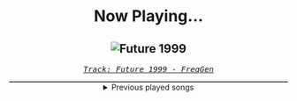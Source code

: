 <div align="center"> 
<h1>Now Playing...</h1>

![Future 1999](https://i.scdn.co/image/ab67616d00001e028de07529961927cbfe42678e)
--
_<samp><a href="https://open.spotify.com/track/4Qkhala7vuhpjGSgC1gofK">Track: Future 1999 - FreqGen</a></samp>_

<div style="border: 1px #4B5054 solid"></div>
<details>
  <summary>
    Previous played songs
  </summary>
  <table>
    <thead>
      <tr>
        <th>
          Artist
        </th>
        <th>
          Song
        </th>
        <th>
          Link
        </th>
      </tr>
    </thead>
    <tbody>
      <tr><td>FreqGen</td><td>Future 1999</td><td><a href="https://open.spotify.com/track/4Qkhala7vuhpjGSgC1gofK">https://open.spotify.com/track/4Qkhala7vuhpjGSgC1gofK</a></td></tr><tr><td>Celldweller</td><td>Birthright</td><td><a href="https://open.spotify.com/track/6aWBxaPxqzk1cuIQuSte4I">https://open.spotify.com/track/6aWBxaPxqzk1cuIQuSte4I</a></td></tr><tr><td>Celldweller</td><td>Pulsar</td><td><a href="https://open.spotify.com/track/3ZMypqXuuAvuMAL4MuWXx1">https://open.spotify.com/track/3ZMypqXuuAvuMAL4MuWXx1</a></td></tr><tr><td>Celldweller</td><td>The Dragon Spirit</td><td><a href="https://open.spotify.com/track/6yIOeMif4bGzKtbbz8X50x">https://open.spotify.com/track/6yIOeMif4bGzKtbbz8X50x</a></td></tr><tr><td>Celldweller</td><td>The Wings of Icarus</td><td><a href="https://open.spotify.com/track/1jJYrvntZoWiF7UdE3JWCb">https://open.spotify.com/track/1jJYrvntZoWiF7UdE3JWCb</a></td></tr><tr><td>Celldweller</td><td>Through The Gates</td><td><a href="https://open.spotify.com/track/79XNbTRe7WKZwnttyvkuIy">https://open.spotify.com/track/79XNbTRe7WKZwnttyvkuIy</a></td></tr><tr><td>Celldweller</td><td>Senorita Bonita</td><td><a href="https://open.spotify.com/track/7c2VMbLL204qAPbyUnCXqN">https://open.spotify.com/track/7c2VMbLL204qAPbyUnCXqN</a></td></tr><tr><td>Soul Extract</td><td>Superheroes (feat. Celldweller & Discrepancies)</td><td><a href="https://open.spotify.com/track/36vDa8TbcpXawdaYh1IWVm">https://open.spotify.com/track/36vDa8TbcpXawdaYh1IWVm</a></td></tr><tr><td>Celldweller</td><td>Tragedy</td><td><a href="https://open.spotify.com/track/6n7pByYYvrllSS0FDtdEKI">https://open.spotify.com/track/6n7pByYYvrllSS0FDtdEKI</a></td></tr><tr><td>Celldweller</td><td>Last Night on Earth - Nigel Stanford Remix</td><td><a href="https://open.spotify.com/track/02z4HAm6nLHOAcnWLnTdsG">https://open.spotify.com/track/02z4HAm6nLHOAcnWLnTdsG</a></td></tr><tr><td>OPFuture</td><td>Samurai der Meere Cypher</td><td><a href="https://open.spotify.com/track/6LzSadmQXVSKa2TjXGGzTV">https://open.spotify.com/track/6LzSadmQXVSKa2TjXGGzTV</a></td></tr><tr><td>Blue Stahli</td><td>ULTRAnumb</td><td><a href="https://open.spotify.com/track/3B0hzwc1e8AYOytj9hZS2I">https://open.spotify.com/track/3B0hzwc1e8AYOytj9hZS2I</a></td></tr><tr><td>Cliff Lin</td><td>Fight Night</td><td><a href="https://open.spotify.com/track/0JwvW0jhWlMKtBfmwjwXir">https://open.spotify.com/track/0JwvW0jhWlMKtBfmwjwXir</a></td></tr><tr><td>Devin Bronson</td><td>Layin It Down</td><td><a href="https://open.spotify.com/track/3IiCLOK1awXlU47Ka9njSw">https://open.spotify.com/track/3IiCLOK1awXlU47Ka9njSw</a></td></tr><tr><td>Blue Stahli</td><td>Takedown</td><td><a href="https://open.spotify.com/track/7IAM9raV8CpUgl3oHtOmZj">https://open.spotify.com/track/7IAM9raV8CpUgl3oHtOmZj</a></td></tr><tr><td>Celldweller</td><td>End of an Empire</td><td><a href="https://open.spotify.com/track/3tpuLPMe3FDNaasiAjF9pP">https://open.spotify.com/track/3tpuLPMe3FDNaasiAjF9pP</a></td></tr><tr><td>Cliff Lin</td><td>Instrument Of Surrender</td><td><a href="https://open.spotify.com/track/5jnjNrs0H2A2OpvGF5qlzk">https://open.spotify.com/track/5jnjNrs0H2A2OpvGF5qlzk</a></td></tr><tr><td>thrown</td><td>on the verge</td><td><a href="https://open.spotify.com/track/75dS4i4yFu4R4WBrneLXIC">https://open.spotify.com/track/75dS4i4yFu4R4WBrneLXIC</a></td></tr><tr><td>Motionless In White</td><td>Porcelain</td><td><a href="https://open.spotify.com/track/0RVy4QZozImoktsPqdcEv3">https://open.spotify.com/track/0RVy4QZozImoktsPqdcEv3</a></td></tr><tr><td>Bad Omens</td><td>Limits</td><td><a href="https://open.spotify.com/track/1u3OxJiXoYFdA0Fmd9yURC">https://open.spotify.com/track/1u3OxJiXoYFdA0Fmd9yURC</a></td></tr>
    </tbody>
  </table>
</details>

</div>
